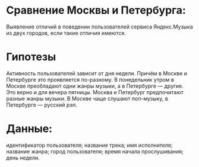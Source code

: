 # Сравнение Москвы и Петербурга:
Выявление отличий в поведении пользователей сервиса Яндекс.Музыка из двух городов, если такие отличия имеются.

# Гипотезы
Активность пользователей зависит от дня недели. Причём в Москве и Петербурге это проявляется по-разному. 
В понедельник утром в Москве преобладают одни жанры музыки, а в Петербурге — другие. Это верно и для вечера пятницы. 
Москва и Петербург предпочитают разные жанры музыки. В Москве чаще слушают поп-музыку, в Петербурге — русский рэп.

# Данные:
идентификатор пользователя;
название трека;
имя исполнителя;
название жанра;
город пользователя;
время начала прослушивания;
день недели.
